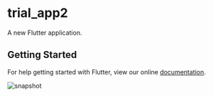 # trial_app2

A new Flutter application.

## Getting Started

For help getting started with Flutter, view our online
[documentation](https://flutter.io/).

![snapshot](https://user-images.githubusercontent.com/20886948/41747164-a552aeb6-75ca-11e8-842a-9f5c8626673a.PNG)
